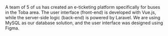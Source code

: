 A team of 5 of us has created an e-ticketing platform specifically for buses in the Toba area. The user interface (front-end) is developed with Vue.js, while the server-side logic (back-end) is powered by Laravel. We are using MySQL as our database solution, and the user interface was designed using Figma.
